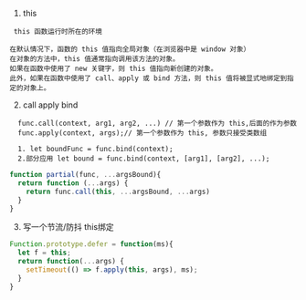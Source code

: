 1. this
<!-- - this -->
```
 this 函数运行时所在的环境
```
<!-- this指向 -->
```
在默认情况下，函数的 this 值指向全局对象（在浏览器中是 window 对象）
在对象的方法中，this 值通常指向调用该方法的对象。
如果在函数中使用了 new 关键字，则 this 值指向新创建的对象。
此外，如果在函数中使用了 call、apply 或 bind 方法，则 this 值将被显式地绑定到指定的对象上。
```

2. call apply bind
<!-- call apply bind -->
```
  func.call(context, arg1, arg2, ...) // 第一个参数作为 this,后面的作为参数
  func.apply(context, args);// 第一个参数作为 this, 参数只接受类数组
```

<!-- bind -->
```
  1. let boundFunc = func.bind(context);
  2.部分应用 let bound = func.bind(context, [arg1], [arg2], ...);
```

```javascript
function partial(func, ...argsBound){
  return function (...args) {
    return func.call(this, ...argsBound, ...args)
  }
}
```

3. 写一个节流/防抖 this绑定
<!-- 写一个节流/防抖 并解释this绑定 相关 -->
```javascript
Function.prototype.defer = function(ms){
  let f = this;
  return function(...args) {
    setTimeout(() => f.apply(this, args), ms);
  }
}
```
